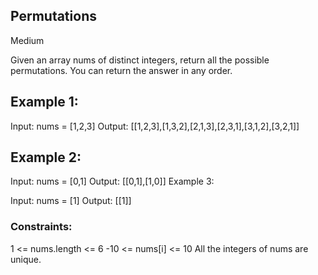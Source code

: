 ## Permutations
Medium

Given an array nums of distinct integers, return all the possible permutations. You can return the answer in any order.

 

## Example 1:

Input: nums = [1,2,3]
Output: [[1,2,3],[1,3,2],[2,1,3],[2,3,1],[3,1,2],[3,2,1]]
## Example 2:

Input: nums = [0,1]
Output: [[0,1],[1,0]]
Example 3:

Input: nums = [1]
Output: [[1]]
 

### Constraints:

1 <= nums.length <= 6
-10 <= nums[i] <= 10
All the integers of nums are unique.